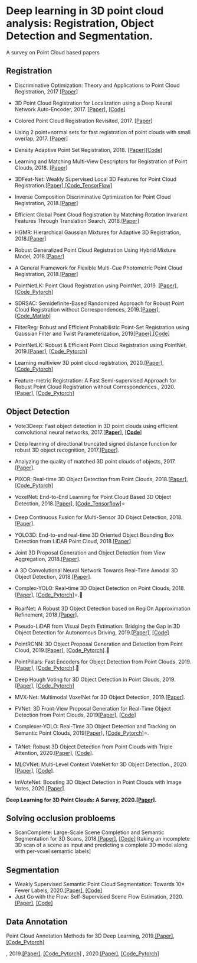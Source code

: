 # Deep learning in 3D point cloud analysis: Registration, Object Detection and Segmentation.
A survey on Point Cloud based papers

## Registration

- Discriminative Optimization: Theory and Applications to Point Cloud Registration, 2017 [[Paper]](https://openaccess.thecvf.com/content_cvpr_2017/papers/Vongkulbhisal_Discriminative_Optimization_Theory_CVPR_2017_paper.pdf)

- 3D Point Cloud Registration for Localization using a Deep Neural Network Auto-Encoder, 2017. [[Paper]](https://openaccess.thecvf.com/content_cvpr_2017/papers/Elbaz_3D_Point_Cloud_CVPR_2017_paper.pdf), [[Code]](https://github.com/gilbaz/LORAX)

- Colored Point Cloud Registration Revisited, 2017. [[Paper]](https://openaccess.thecvf.com/content_ICCV_2017/papers/Park_Colored_Point_Cloud_ICCV_2017_paper.pdf)

- Using 2 point+normal sets for fast registration of point clouds with small overlap, 2017. [[Paper]](https://ieeexplore.ieee.org/document/7989664)

- Density Adaptive Point Set Registration, 2018. [[Paper]](https://openaccess.thecvf.com/content_cvpr_2018/papers/Lawin_Density_Adaptive_Point_CVPR_2018_paper.pdf)[[Code]](https://github.com/felja633/DARE)

- Learning and Matching Multi-View Descriptors for Registration of Point Clouds, 2018. [[Paper]](https://openaccess.thecvf.com/content_ECCV_2018/papers/Lei_Zhou_Learning_and_Matching_ECCV_2018_paper.pdf)

- 3DFeat-Net: Weakly Supervised Local 3D Features for Point Cloud Registration.[[Paper]](https://openaccess.thecvf.com/content_ECCV_2018/papers/Zi_Jian_Yew_3DFeat-Net_Weakly_Supervised_ECCV_2018_paper.pdf),[[Code_TensorFlow]](https://github.com/yewzijian/3DFeatNet)

- Inverse Composition Discriminative Optimization for Point Cloud Registration, 2018.[[Paper]](https://openaccess.thecvf.com/content_cvpr_2018/papers/Vongkulbhisal_Inverse_Composition_Discriminative_CVPR_2018_paper.pdf)

- Efficient Global Point Cloud Registration by Matching Rotation Invariant Features Through Translation Search, 2018.[[Paper]](https://openaccess.thecvf.com/content_ECCV_2018/papers/Yinlong_Liu_Efficient_Global_Point_ECCV_2018_paper.pdf)

- HGMR: Hierarchical Gaussian Mixtures for Adaptive 3D Registration, 2018.[[Paper]](https://openaccess.thecvf.com/content_ECCV_2018/papers/Benjamin_Eckart_Fast_and_Accurate_ECCV_2018_paper.pdf)

- Robust Generalized Point Cloud Registration Using Hybrid Mixture Model, 2018.[[Paper]](https://ieeexplore.ieee.org/stamp/stamp.jsp?tp=&arnumber=8460825)

- A General Framework for Flexible Multi-Cue Photometric Point Cloud Registration, 2018.[[Paper]](https://ieeexplore.ieee.org/stamp/stamp.jsp?tp=&arnumber=8461049)

- PointNetLK: Point Cloud Registration using PointNet, 2019. [[Paper]](https://arxiv.org/abs/1903.05711), [[Code_Pytorch]](https://github.com/hmgoforth/PointNetLK)

- SDRSAC: Semidefinite-Based Randomized Approach for Robust Point Cloud Registration without Correspondences, 2019.[[Paper]](https://arxiv.org/abs/1904.03483), [[Code_Matlab]](https://github.com/intellhave/SDRSAC)

- FilterReg: Robust and Efficient Probabilistic Point-Set Registration using Gaussian Filter and Twist Parameterization, 2019[[Paper]](https://arxiv.org/abs/1811.10136),[[Code]](https://bitbucket.org/gaowei19951004/poser/src/master/)

- PointNetLK: Robust & Efficient Point Cloud Registration using PointNet, 2019.[[Paper]](https://arxiv.org/abs/1903.05711), [[Code_Pytorch]](https://github.com/hmgoforth/PointNetLK)

- Learning multiview 3D point cloud registration, 2020.[[Paper]](https://arxiv.org/abs/2001.05119), [[Code_Pytorch]](https://github.com/zgojcic/3D_multiview_reg)

- Feature-metric Registration: A Fast Semi-supervised Approach for Robust Point Cloud Registration without Correspondences., 2020.[[Paper]](https://arxiv.org/abs/2005.01014), [[Code_Pytorch]](https://github.com/XiaoshuiHuang/fmr)

## Object Detection
- Vote3Deep: Fast object detection in 3D point clouds using efficient convolutional neural networks, 2017.[[**Paper**]](https://ieeexplore.ieee.org/document/7989161), [[**Code**]](https://github.com/lijiannuist/Vote3Deep_lidar)

- Deep learning of directional truncated signed distance function for robust 3D object recognition, 2017.[[Paper]](https://ieeexplore.ieee.org/document/8206488).

- Analyzing the quality of matched 3D point clouds of objects, 2017.[[Paper]](https://ieeexplore.ieee.org/document/8206584).

- PIXOR: Real-time 3D Object Detection from Point Clouds, 2018.[[Paper]](https://openaccess.thecvf.com/content_cvpr_2018/papers/Yang_PIXOR_Real-Time_3D_CVPR_2018_paper.pdf), [[Code_Pytorch]](https://github.com/ankita-kalra/PIXOR)

- VoxelNet: End-to-End Learning for Point Cloud Based 3D Object Detection, 2018.[[Paper]](https://openaccess.thecvf.com/content_cvpr_2018/papers/Zhou_VoxelNet_End-to-End_Learning_CVPR_2018_paper.pdf), [[Code_Tensorflow]](https://github.com/tsinghua-rll/VoxelNet-tensorflow)⭐

- Deep Continuous Fusion for Multi-Sensor 3D Object Detection, 2018.[[Paper]](https://openaccess.thecvf.com/content_ECCV_2018/papers/Ming_Liang_Deep_Continuous_Fusion_ECCV_2018_paper.pdf).
- YOLO3D: End-to-end real-time 3D Oriented Object Bounding Box Detection from LiDAR Point Cloud, 2018.[[Paper]](https://openaccess.thecvf.com/content_ECCVW_2018/papers/11131/Ali_YOLO3D_End-to-end_real-time_3D_Oriented_Object_Bounding_Box_Detection_from_ECCVW_2018_paper.pdf)
- Joint 3D Proposal Generation and Object Detection from View Aggregation, 2018.[[Paper]](https://ieeexplore.ieee.org/document/8594049).
- A 3D Convolutional Neural Network Towards Real-Time Amodal 3D Object Detection, 2018.[[Paper]](https://ieeexplore.ieee.org/stamp/stamp.jsp?tp=&arnumber=8593837).
- Complex-YOLO: Real-time 3D Object Detection on Point Clouds, 2018.[[Paper]](https://arxiv.org/abs/1803.06199), [[Code_Pytorch]](https://github.com/AI-liu/Complex-YOLO)⭐.:cupcake:
- RoarNet: A Robust 3D Object Detection based on RegiOn Approximation Refinement, 2018.[[Paper]](https://arxiv.org/abs/1811.03818).
- Pseudo-LiDAR from Visual Depth Estimation: Bridging the Gap in 3D Object Detection for Autonomous Driving, 2019.[[Paper]](https://arxiv.org/abs/1812.07179), [[Code]](https://github.com/mileyan/pseudo_lidar)
- PointRCNN: 3D Object Proposal Generation and Detection from Point Cloud, 2019.[[Paper]](https://arxiv.org/abs/1812.04244), [[Code_Pytorch]](https://github.com/sshaoshuai/PointRCNN ).:cupcake:
- PointPillars: Fast Encoders for Object Detection from Point Clouds, 2019.[[Paper]](https://arxiv.org/abs/1812.05784), [[Code_Pytorch]](https://github.com/nutonomy/second.pytorch).:cupcake:
-  Deep Hough Voting for 3D Object Detection in Point Clouds, 2019.[[Paper]](https://arxiv.org/abs/1904.09664v1), [[Code_Pytorch]]( https://github.com/facebookresearch/votenet)
-  MVX-Net: Multimodal VoxelNet for 3D Object Detection, 2019.[[Paper]](https://arxiv.org/abs/1904.01649).
-  FVNet: 3D Front-View Proposal Generation for Real-Time Object Detection from Point Clouds, 2019[[Paper]](https://arxiv.org/abs/1903.10750), [[Code]](https://github.com/LordLiang/FVNet)
-  Complexer-YOLO: Real-Time 3D Object Detection and Tracking on Semantic Point Clouds, 2019[[Paper]](https://arxiv.org/abs/1904.07537), [[Code_Pytorch]](https://github.com/AI-liu/Complex-YOLO)⭐.
-  TANet: Robust 3D Object Detection from Point Clouds with Triple Attention, 2020.[[Paper]](https://arxiv.org/pdf/1912.05163.pdf), [[Code]](https://github.com/happinesslz/TANet).
-  MLCVNet: Multi-Level Context VoteNet for 3D Object Detection., 2020.[[Paper]](https://arxiv.org/pdf/2004.05679.pdf), [[Code]](https://github.com/NUAAXQ/MLCVNet).
-  ImVoteNet: Boosting 3D Object Detection in Point Clouds with Image Votes, 2020.[[Paper]](https://arxiv.org/abs/2001.10692).


**Deep Learning for 3D Point Clouds: A Survey, 2020.[[Paper]](https://arxiv.org/pdf/1912.12033.pdf).**
## Solving occlusion probloems
- ScanComplete: Large-Scale Scene Completion and Semantic Segmentation for 3D Scans, 2018.[[Paper]](https://arxiv.org/pdf/1712.10215.pdf), [[Code]](https://github.com/angeladai/ScanComplete) [taking an incomplete 3D scan of a scene as input and predicting a complete 3D model along with per-voxel semantic labels]

## Segmentation
- Weakly Supervised Semantic Point Cloud Segmentation: Towards 10× Fewer Labels, 2020.[[Paper]](https://arxiv.org/pdf/2004.04091.pdf), [[Code]](https://github.com/alex-xun-xu/WeakSupPointCloudSeg)
- Just Go with the Flow: Self-Supervised Scene Flow Estimation, 2020.[[Paper]](https://arxiv.org/pdf/1912.00497.pdf), [[Code]](https://github.com/HimangiM/Just-Go-with-the-Flow-Self-Supervised-Scene-Flow-Estimation)


## Data Annotation 
Point Cloud Annotation Methods for 3D Deep Learning, 2019.[[Paper]](https://ieeexplore.ieee.org/document/9047730), [[Code_Pytorch]]()

, 2019.[[Paper]](), [[Code_Pytorch]]()
, 2020.[[Paper]](), [[Code_Pytorch]]()
